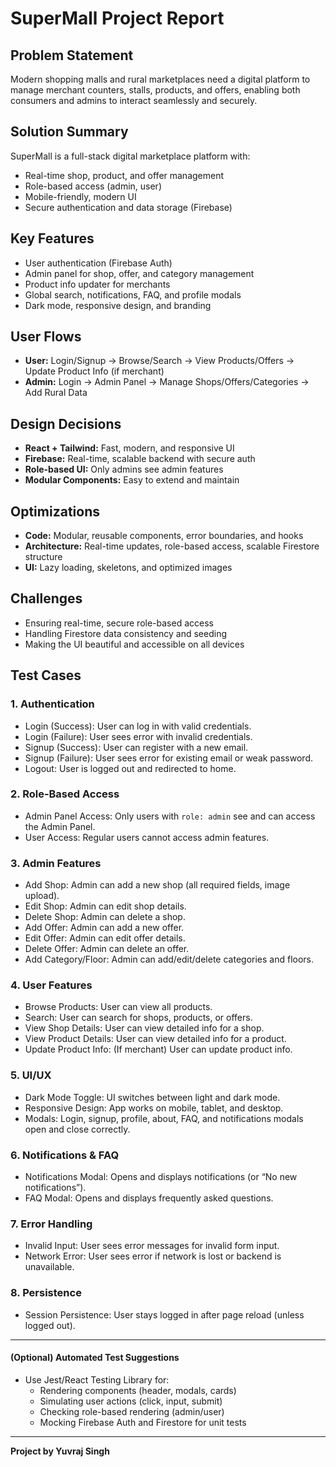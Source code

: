 # SuperMall Project Report

## Problem Statement
Modern shopping malls and rural marketplaces need a digital platform to manage merchant counters, stalls, products, and offers, enabling both consumers and admins to interact seamlessly and securely.

## Solution Summary
SuperMall is a full-stack digital marketplace platform with:
- Real-time shop, product, and offer management
- Role-based access (admin, user)
- Mobile-friendly, modern UI
- Secure authentication and data storage (Firebase)

## Key Features
- User authentication (Firebase Auth)
- Admin panel for shop, offer, and category management
- Product info updater for merchants
- Global search, notifications, FAQ, and profile modals
- Dark mode, responsive design, and branding

## User Flows
- **User:** Login/Signup → Browse/Search → View Products/Offers → Update Product Info (if merchant)
- **Admin:** Login → Admin Panel → Manage Shops/Offers/Categories → Add Rural Data

## Design Decisions
- **React + Tailwind:** Fast, modern, and responsive UI
- **Firebase:** Real-time, scalable backend with secure auth
- **Role-based UI:** Only admins see admin features
- **Modular Components:** Easy to extend and maintain

## Optimizations
- **Code:** Modular, reusable components, error boundaries, and hooks
- **Architecture:** Real-time updates, role-based access, scalable Firestore structure
- **UI:** Lazy loading, skeletons, and optimized images

## Challenges
- Ensuring real-time, secure role-based access
- Handling Firestore data consistency and seeding
- Making the UI beautiful and accessible on all devices

## Test Cases

### 1. Authentication
- Login (Success): User can log in with valid credentials.
- Login (Failure): User sees error with invalid credentials.
- Signup (Success): User can register with a new email.
- Signup (Failure): User sees error for existing email or weak password.
- Logout: User is logged out and redirected to home.

### 2. Role-Based Access
- Admin Panel Access: Only users with `role: admin` see and can access the Admin Panel.
- User Access: Regular users cannot access admin features.

### 3. Admin Features
- Add Shop: Admin can add a new shop (all required fields, image upload).
- Edit Shop: Admin can edit shop details.
- Delete Shop: Admin can delete a shop.
- Add Offer: Admin can add a new offer.
- Edit Offer: Admin can edit offer details.
- Delete Offer: Admin can delete an offer.
- Add Category/Floor: Admin can add/edit/delete categories and floors.

### 4. User Features
- Browse Products: User can view all products.
- Search: User can search for shops, products, or offers.
- View Shop Details: User can view detailed info for a shop.
- View Product Details: User can view detailed info for a product.
- Update Product Info: (If merchant) User can update product info.

### 5. UI/UX
- Dark Mode Toggle: UI switches between light and dark mode.
- Responsive Design: App works on mobile, tablet, and desktop.
- Modals: Login, signup, profile, about, FAQ, and notifications modals open and close correctly.

### 6. Notifications & FAQ
- Notifications Modal: Opens and displays notifications (or “No new notifications”).
- FAQ Modal: Opens and displays frequently asked questions.

### 7. Error Handling
- Invalid Input: User sees error messages for invalid form input.
- Network Error: User sees error if network is lost or backend is unavailable.

### 8. Persistence
- Session Persistence: User stays logged in after page reload (unless logged out).

---

#### (Optional) Automated Test Suggestions
- Use Jest/React Testing Library for:
  - Rendering components (header, modals, cards)
  - Simulating user actions (click, input, submit)
  - Checking role-based rendering (admin/user)
  - Mocking Firebase Auth and Firestore for unit tests

---

**Project by Yuvraj Singh** 